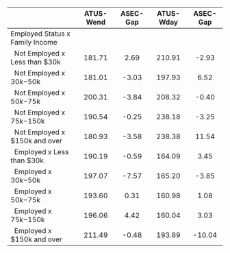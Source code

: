
|                      |    ATUS-Wend |     ASEC-Gap |    ATUS-Wday |     ASEC-Gap |
| -------------------- | :----------: | :----------: | :----------: | :----------: |
| Employed Status x Family Income |              |              |              |              |
| &nbsp;&nbsp;Not Employed x Less than $30k |       181.71 |         2.69 |       210.91 |        -2.93 |
| &nbsp;&nbsp;Not Employed x $30k-$50k |       181.01 |        -3.03 |       197.93 |         6.52 |
| &nbsp;&nbsp;Not Employed x $50k-$75k |       200.31 |        -3.84 |       208.32 |        -0.40 |
| &nbsp;&nbsp;Not Employed x $75k-$150k |       190.54 |        -0.25 |       238.18 |        -3.25 |
| &nbsp;&nbsp;Not Employed x $150k and over |       180.93 |        -3.58 |       238.38 |        11.54 |
| &nbsp;&nbsp;Employed x Less than $30k |       190.19 |        -0.59 |       164.09 |         3.45 |
| &nbsp;&nbsp;Employed x $30k-$50k |       197.07 |        -7.57 |       165.20 |        -3.85 |
| &nbsp;&nbsp;Employed x $50k-$75k |       193.60 |         0.31 |       160.98 |         1.08 |
| &nbsp;&nbsp;Employed x $75k-$150k |       196.06 |         4.42 |       160.04 |         3.03 |
| &nbsp;&nbsp;Employed x $150k and over |       211.49 |        -0.48 |       193.89 |       -10.04 |

